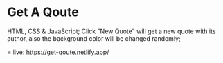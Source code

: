 # Get A Qoute

HTML, CSS & JavaScript;
Click "New Quote" will get a new quote with its author, also the background color will be changed randomly;


= live: https://get-qoute.netlify.app/
